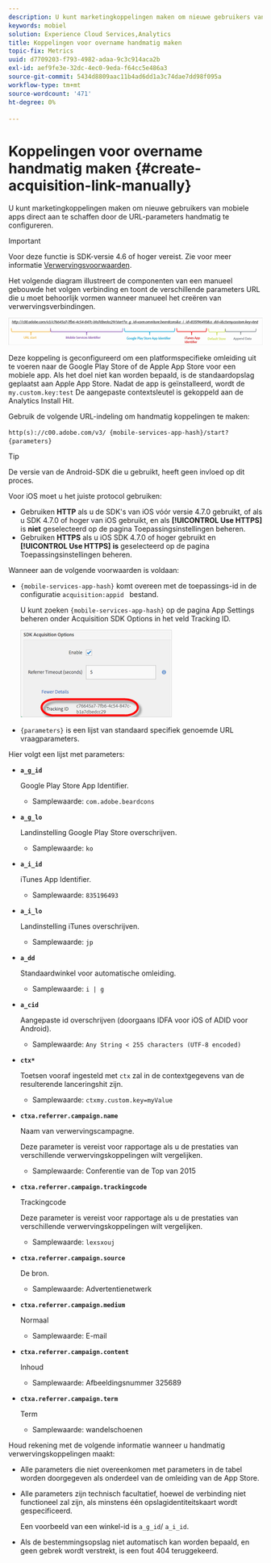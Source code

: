 ```yaml
---
description: U kunt marketingkoppelingen maken om nieuwe gebruikers van mobiele apps direct aan te schaffen door de URL-parameters handmatig te configureren.
keywords: mobiel
solution: Experience Cloud Services,Analytics
title: Koppelingen voor overname handmatig maken
topic-fix: Metrics
uuid: d7709203-f793-4982-adaa-9c3c914aca2b
exl-id: aef9fe3e-32dc-4ec0-9eda-f64cc5e486a3
source-git-commit: 5434d8809aac11b4ad6dd1a3c74dae7dd98f095a
workflow-type: tm+mt
source-wordcount: '471'
ht-degree: 0%

---
```


# Koppelingen voor overname handmatig maken {#create-acquisition-link-manually}

U kunt marketingkoppelingen maken om nieuwe gebruikers van mobiele apps direct aan te schaffen door de URL-parameters handmatig te configureren.

>[!IMPORTANT]
>
>Voor deze functie is SDK-versie 4.6 of hoger vereist. Zie voor meer informatie [Verwervingsvoorwaarden](/help/using/acquisition-main/c-acquisition-prerequisites.md).

Het volgende diagram illustreert de componenten van een manueel gebouwde het volgen verbinding en toont de verschillende parameters URL die u moet behoorlijk vormen wanneer manueel het creëren van verwervingsverbindingen.

![](assets/acquisition_url.png)

Deze koppeling is geconfigureerd om een platformspecifieke omleiding uit te voeren naar de Google Play Store of de Apple App Store voor een mobiele app. Als het doel niet kan worden bepaald, is de standaardopslag geplaatst aan Apple App Store. Nadat de app is geïnstalleerd, wordt de `my.custom.key:test` De aangepaste contextsleutel is gekoppeld aan de Analytics Install Hit.

Gebruik de volgende URL-indeling om handmatig koppelingen te maken:

`http(s)://c00.adobe.com/v3/ {mobile-services-app-hash}/start? {parameters}`

>[!TIP]
>
>De versie van de Android-SDK die u gebruikt, heeft geen invloed op dit proces.

Voor iOS moet u het juiste protocol gebruiken:

* Gebruiken **HTTP** als u de SDK&#39;s van iOS vóór versie 4.7.0 gebruikt, of als u SDK 4.7.0 of hoger van iOS gebruikt, en als **[!UICONTROL Use HTTPS]** is **niet** geselecteerd op de pagina Toepassingsinstellingen beheren.
* Gebruiken **HTTPS** als u iOS SDK 4.7.0 of hoger gebruikt en **[!UICONTROL Use HTTPS]** **is** geselecteerd op de pagina Toepassingsinstellingen beheren.

Wanneer aan de volgende voorwaarden is voldaan:

* `{mobile-services-app-hash}` komt overeen met de toepassings-id in de configuratie `acquisition:appid ` bestand.

   U kunt zoeken `{mobile-services-app-hash}` op de pagina App Settings beheren onder Acquisition SDK Options in het veld Tracking ID.

   ![](assets/tracking-id.png)

* `{parameters}` is een lijst van standaard specifiek genoemde URL vraagparameters.

Hier volgt een lijst met parameters:

* **`a_g_id`**

   Google Play Store App Identifier.

   * Samplewaarde: `com.adobe.beardcons`

* **`a_g_lo`**

   Landinstelling Google Play Store overschrijven.

   * Samplewaarde: `ko`

* **`a_i_id`**

   iTunes App Identifier.

   * Samplewaarde: `835196493`

* **`a_i_lo`**

   Landinstelling iTunes overschrijven.

   * Samplewaarde: `jp`

* **`a_dd`**

   Standaardwinkel voor automatische omleiding.

   * Samplewaarde: `i | g`

* **`a_cid`**

   Aangepaste id overschrijven (doorgaans IDFA voor iOS of ADID voor Android).

   * Samplewaarde: `Any String < 255 characters (UTF-8 encoded)`

* **`ctx*`**

   Toetsen vooraf ingesteld met `ctx` zal in de contextgegevens van de resulterende lanceringshit zijn.

   * Samplewaarde: `ctxmy.custom.key=myValue`

* **`ctxa.referrer.campaign.name`**

   Naam van verwervingscampagne.

   Deze parameter is vereist voor rapportage als u de prestaties van verschillende verwervingskoppelingen wilt vergelijken.

   * Samplewaarde: Conferentie van de Top van 2015

* **`ctxa.referrer.campaign.trackingcode`**

   Trackingcode

   Deze parameter is vereist voor rapportage als u de prestaties van verschillende verwervingskoppelingen wilt vergelijken.

   * Samplewaarde: `lexsxouj`

* **`ctxa.referrer.campaign.source`**

   De bron.

   * Samplewaarde: Advertentienetwerk

* **`ctxa.referrer.campaign.medium`**

   Normaal

   * Samplewaarde: E-mail

* **`ctxa.referrer.campaign.content`**

   Inhoud

   * Samplewaarde: Afbeeldingsnummer 325689

* **`ctxa.referrer.campaign.term`**

   Term

   * Samplewaarde: wandelschoenen


Houd rekening met de volgende informatie wanneer u handmatig verwervingskoppelingen maakt:

* Alle parameters die niet overeenkomen met parameters in de tabel worden doorgegeven als onderdeel van de omleiding van de App Store.
* Alle parameters zijn technisch facultatief, hoewel de verbinding niet functioneel zal zijn, als minstens één opslagidentiteitskaart wordt gespecificeerd.

   Een voorbeeld van een winkel-id is `a_g_id`/ `a_i_id`.

* Als de bestemmingsopslag niet automatisch kan worden bepaald, en geen gebrek wordt verstrekt, is een fout 404 teruggekeerd.
